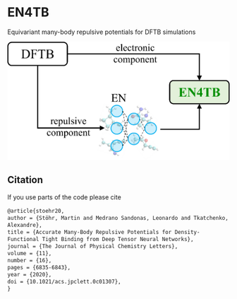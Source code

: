 # EN4TB
Equivariant many-body repulsive potentials for DFTB simulations

![ML-assisted DFTB approach](images/scheme.png)

## Citation
If you use parts of the code please cite
```
@article{stoehr20,
author = {Stöhr, Martin and Medrano Sandonas, Leonardo and Tkatchenko, Alexandre},
title = {Accurate Many-Body Repulsive Potentials for Density-Functional Tight Binding from Deep Tensor Neural Networks},
journal = {The Journal of Physical Chemistry Letters},
volume = {11},
number = {16},
pages = {6835-6843},
year = {2020},
doi = {10.1021/acs.jpclett.0c01307},
}
